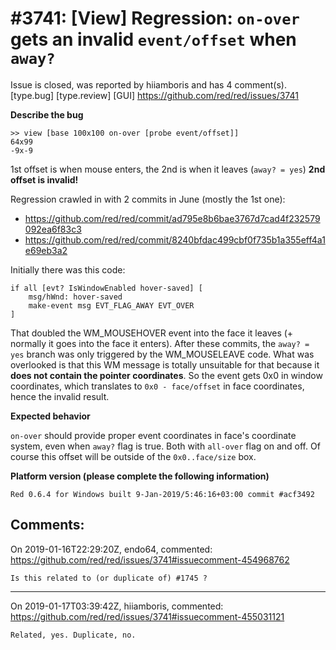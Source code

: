 
#3741: [View] Regression: `on-over` gets an invalid `event/offset` when `away?`
================================================================================
Issue is closed, was reported by hiiamboris and has 4 comment(s).
[type.bug] [type.review] [GUI]
<https://github.com/red/red/issues/3741>

**Describe the bug**

```
>> view [base 100x100 on-over [probe event/offset]]
64x99
-9x-9
```
1st offset is when mouse enters, the 2nd is when it leaves (`away? = yes`)
**2nd offset is invalid!**

Regression crawled in with 2 commits in June (mostly the 1st one):
- https://github.com/red/red/commit/ad795e8b6bae3767d7cad4f232579092ea6f83c3
- https://github.com/red/red/commit/8240bfdac499cbf0f735b1a355eff4a1e69eb3a2

Initially there was this code:
```
if all [evt? IsWindowEnabled hover-saved] [
	msg/hWnd: hover-saved
	make-event msg EVT_FLAG_AWAY EVT_OVER
]
```
That doubled the WM_MOUSEHOVER event into the face it leaves (+ normally it goes into the face it enters).
After these commits, the `away? = yes` branch was only triggered by the WM_MOUSELEAVE code. What was overlooked is that this WM message is totally unsuitable for that because it **does not contain the pointer coordinates**. So the event gets 0x0 in window coordinates, which translates to `0x0 - face/offset` in face coordinates, hence the invalid result.

**Expected behavior**

`on-over` should provide proper event coordinates in face's coordinate system, even when `away?` flag is true. Both with `all-over` flag on and off. Of course this offset will be outside of the `0x0..face/size` box.

**Platform version (please complete the following information)**
```
Red 0.6.4 for Windows built 9-Jan-2019/5:46:16+03:00 commit #acf3492
```



Comments:
--------------------------------------------------------------------------------

On 2019-01-16T22:29:20Z, endo64, commented:
<https://github.com/red/red/issues/3741#issuecomment-454968762>

    Is this related to (or duplicate of) #1745 ?

--------------------------------------------------------------------------------

On 2019-01-17T03:39:42Z, hiiamboris, commented:
<https://github.com/red/red/issues/3741#issuecomment-455031121>

    Related, yes. Duplicate, no.


